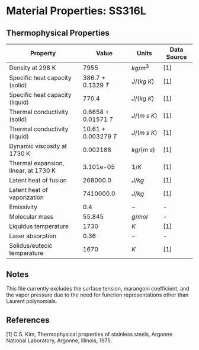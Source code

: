 # Material Properties: SS316L

## Thermophysical Properties
|Property | Value | Units | Data Source |
|---------| ----- | ----- | ----------- |
| Density at 298 K | 7955 | $kg/m^3$ | [1] |
| Specific heat capacity (solid) | 386.7 + 0.1329 $T$ | $J/(kg~K)$ | [1] |
| Specific heat capacity (liquid) | 770.4 | $J/(kg~K)$ | [1] |
| Thermal conductivity (solid) | 0.6658 + 0.01571 $T$ | $J/(m~s~K)$ | [1] |
| Thermal conductivity (liquid) | 10.61 + 0.003279 $T$ | $J/(m~s~K)$ | [1] |
| Dynamic viscosity at 1730 K | 0.002188 | $kg/(m~s)$ | [1] |
| Thermal expansion, linear, at 1730 K | 3.101e-05 | $1/K$ | [1] |
| Latent heat of fusion | 268000.0 | $J/kg$ | [1] |
| Latent heat of vaporization | 7410000.0 | $J/kg$ | [1] |
| Emissivity | 0.4 | $-$ | - |
| Molecular mass | 55.845 | $g/mol$ | - |
| Liquidus temperature | 1730 | $K$ | [1] |
| Laser absorption | 0.36 | $-$ | - |
| Solidus/eutecic temperature | 1670 | $K$ | [1] |

## Notes
This file currently excludes the surface tension, marangoni coefficient, and the vapor pressure due to the need for function representations other than Laurent polynomials.

## References
[1] C.S. Kim, Thermophysical properties of stainless steels, Argonne National Laboratory, Argonne, Illinois, 1975.
